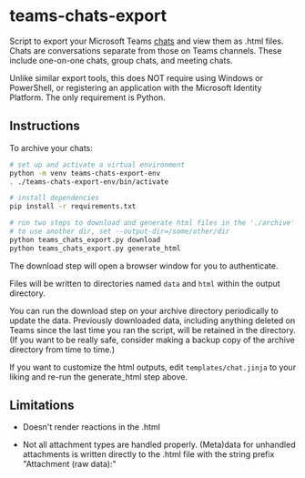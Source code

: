 
# teams-chats-export

Script to export your Microsoft Teams [chats](https://learn.microsoft.com/en-us/graph/api/resources/chat?view=graph-rest-1.0)
and view them as .html files. Chats are conversations separate from those on Teams channels. These include one-on-one chats,
group chats, and meeting chats.

Unlike similar export tools, this does NOT require using Windows or PowerShell, or registering
an application with the Microsoft Identity Platform. The only requirement is Python.

## Instructions

To archive your chats:

```sh
# set up and activate a virtual environment
python -m venv teams-chats-export-env
. ./teams-chats-export-env/bin/activate

# install dependencies
pip install -r requirements.txt

# run two steps to download and generate html files in the './archive' directory
# to use another dir, set --output-dir=/some/other/dir
python teams_chats_export.py download
python teams_chats_export.py generate_html
```

The download step will open a browser window for you to authenticate.

Files will be written to directories named `data` and `html` within the output directory.

You can run the download step on your archive directory periodically to update the data.
Previously downloaded data, including anything deleted on Teams since the last time you
ran the script, will be retained in the directory. (If you want to be really safe, consider
making a backup copy of the archive directory from time to time.)

If you want to customize the html outputs, edit `templates/chat.jinja` to your
liking and re-run the generate_html step above.

## Limitations

- Doesn't render reactions in the .html

- Not all attachment types are handled properly. (Meta)data for unhandled attachments
  is written directly to the .html file with the string prefix "Attachment (raw data):"
